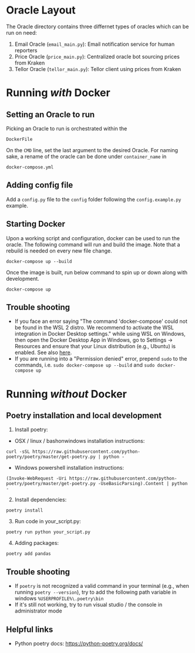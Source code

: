 # Oracle Layout
The Oracle directory contains three differnet types of oracles which can be run on need:
1. Email Oracle (`email_main.py`): Email notification service for human reporters
2. Price Oracle (`price_main.py`): Centralized oracle bot sourcing prices from Kraken
3. Tellor Oracle (`tellor_main.py`): Tellor client using prices from Kraken

# Running _with_ Docker

## Setting an Oracle to run
Picking an Oracle to run is orchestrated within the 
```
DockerFile
```
On the `CMD` line, set the last argument to the desired Oracle.
For naming sake, a rename of the oracle can be done under `container_name` in
```
docker-compose.yml
```

## Adding config file
Add a `config.py` file to the `config` folder following the `config.example.py` example.

## Starting Docker
Upon a working script and configuration, docker can be used to run the oracle. 
The following command will run and build the image. Note that a rebuild is needed on every new file change.

```
docker-compose up --build
```

Once the image is built, run below command to spin up or down along with development.

```
docker-compose up
```

## Trouble shooting
* If you face an error saying "The command 'docker-compose' could not be found in the WSL 2 distro. We recommend to activate the WSL integration in Docker Desktop settings." while using WSL on Windows, then
open the Docker Desktop App in Windows, go to Settings -> Resources and ensure that your Linux distribution (e.g., Ubuntu) is enabled. See also [here](https://stackoverflow.com/questions/63497928/ubuntu-wsl-with-docker-could-not-be-found).
* If you are running into a "Permission denied" error, prepend `sudo` to the commands, i.e. `sudo docker-compose up --build` and `sudo docker-compose up`

# Running _without_ Docker

## Poetry installation and local development
1. Install poetry: 

* OSX / linux / bashonwindows installation instructions:
```
curl -sSL https://raw.githubusercontent.com/python-poetry/poetry/master/get-poetry.py | python -
```
* Windows powershell installation instructions:
```
(Invoke-WebRequest -Uri https://raw.githubusercontent.com/python-poetry/poetry/master/get-poetry.py -UseBasicParsing).Content | python -
```

2. Install dependencies: 
```
poetry install
```

3. Run code in your_script.py:
```
poetry run python your_script.py
```

4. Adding packages: 
```
poetry add pandas
```

## Trouble shooting
* If `poetry` is not recognized a valid command in your terminal (e.g., when running `poetry --version`), try to add the following path variable in windows `%USERPROFILE%\.poetry\bin`
* If it's still not working, try to run visual studio / the console in administrator mode

## Helpful links
* Python poetry docs: https://python-poetry.org/docs/
